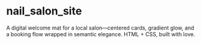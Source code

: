 # nail_salon_site
A digital welcome mat for a local salon—centered cards, gradient glow, and a booking flow wrapped in semantic elegance. HTML + CSS, built with love.
